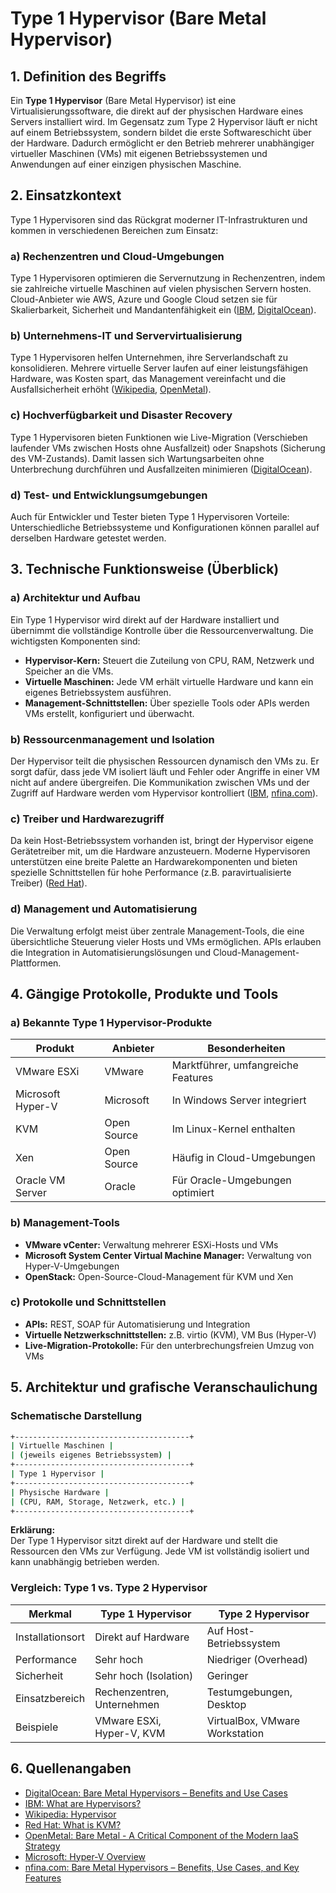 # Type 1 Hypervisor (Bare Metal Hypervisor)

## 1. Definition des Begriffs

Ein **Type 1 Hypervisor** (Bare Metal Hypervisor) ist eine Virtualisierungssoftware, die direkt auf der physischen
Hardware eines Servers installiert wird. Im Gegensatz zum Type 2 Hypervisor läuft er nicht auf einem Betriebssystem,
sondern bildet die erste Softwareschicht über der Hardware. Dadurch ermöglicht er den Betrieb mehrerer unabhängiger
virtueller Maschinen (VMs) mit eigenen Betriebssystemen und Anwendungen auf einer einzigen physischen Maschine.

## 2. Einsatzkontext

Type 1 Hypervisoren sind das Rückgrat moderner IT-Infrastrukturen und kommen in verschiedenen Bereichen zum Einsatz:

### a) Rechenzentren und Cloud-Umgebungen

Type 1 Hypervisoren optimieren die Servernutzung in Rechenzentren, indem sie zahlreiche virtuelle Maschinen auf vielen
physischen Servern hosten. Cloud-Anbieter wie AWS, Azure und Google Cloud setzen sie für Skalierbarkeit, Sicherheit und
Mandantenfähigkeit ein
([IBM](https://www.ibm.com/topics/hypervisors), [DigitalOcean](https://www.digitalocean.com/community/conceptual-articles/what-is-bare-metal-hypervisor)).

### b) Unternehmens-IT und Servervirtualisierung

Type 1 Hypervisoren helfen Unternehmen, ihre Serverlandschaft zu konsolidieren. Mehrere virtuelle Server laufen auf
einer leistungsfähigen Hardware, was Kosten spart, das Management vereinfacht und die Ausfallsicherheit erhöht
([Wikipedia](https://de.wikipedia.org/wiki/Hypervisor), [OpenMetal](https://openmetal.io/resources/blog/bare-metal-critical-to-iaas-strategy/)).

### c) Hochverfügbarkeit und Disaster Recovery

Type 1 Hypervisoren bieten Funktionen wie Live-Migration (Verschieben laufender VMs zwischen Hosts ohne Ausfallzeit)
oder Snapshots (Sicherung des VM-Zustands). Damit lassen sich Wartungsarbeiten ohne Unterbrechung durchführen und
Ausfallzeiten minimieren ([DigitalOcean](https://www.digitalocean.com/community/conceptual-articles/what-is-bare-metal-hypervisor)).

### d) Test- und Entwicklungsumgebungen

Auch für Entwickler und Tester bieten Type 1 Hypervisoren Vorteile: Unterschiedliche Betriebssysteme und
Konfigurationen können parallel auf derselben Hardware getestet werden.

## 3. Technische Funktionsweise (Überblick)

### a) Architektur und Aufbau

Ein Type 1 Hypervisor wird direkt auf der Hardware installiert und übernimmt die vollständige Kontrolle
über die Ressourcenverwaltung. Die wichtigsten Komponenten sind:

- **Hypervisor-Kern:** Steuert die Zuteilung von CPU, RAM, Netzwerk und Speicher an die VMs.
- **Virtuelle Maschinen:** Jede VM erhält virtuelle Hardware und kann ein eigenes Betriebssystem ausführen.
- **Management-Schnittstellen:** Über spezielle Tools oder APIs werden VMs erstellt, konfiguriert und überwacht.

### b) Ressourcenmanagement und Isolation

Der Hypervisor teilt die physischen Ressourcen dynamisch den VMs zu. Er sorgt dafür, dass jede VM isoliert
läuft und Fehler oder Angriffe in einer VM nicht auf andere übergreifen. Die Kommunikation zwischen VMs und der
Zugriff auf Hardware werden vom Hypervisor kontrolliert
([IBM](https://www.ibm.com/topics/hypervisors), [nfina.com](https://nfina.com/bare-metal-hypervisor/)).

### c) Treiber und Hardwarezugriff

Da kein Host-Betriebssystem vorhanden ist, bringt der Hypervisor eigene Gerätetreiber mit, um die Hardware
anzusteuern. Moderne Hypervisoren unterstützen eine breite Palette an Hardwarekomponenten und bieten spezielle
Schnittstellen für hohe Performance (z.B. paravirtualisierte Treiber)
([Red Hat](https://www.redhat.com/en/topics/virtualization/what-is-KVM)).

### d) Management und Automatisierung

Die Verwaltung erfolgt meist über zentrale Management-Tools, die eine übersichtliche Steuerung vieler Hosts
und VMs ermöglichen. APIs erlauben die Integration in Automatisierungslösungen und Cloud-Management-Plattformen.

## 4. Gängige Protokolle, Produkte und Tools

### a) Bekannte Type 1 Hypervisor-Produkte

| Produkt           | Anbieter         | Besonderheiten                       |
|-------------------|-----------------|--------------------------------------|
| VMware ESXi       | VMware          | Marktführer, umfangreiche Features   |
| Microsoft Hyper-V | Microsoft       | In Windows Server integriert         |
| KVM               | Open Source     | Im Linux-Kernel enthalten            |
| Xen               | Open Source     | Häufig in Cloud-Umgebungen           |
| Oracle VM Server  | Oracle          | Für Oracle-Umgebungen optimiert      |

### b) Management-Tools

- **VMware vCenter:** Verwaltung mehrerer ESXi-Hosts und VMs
- **Microsoft System Center Virtual Machine Manager:** Verwaltung von Hyper-V-Umgebungen
- **OpenStack:** Open-Source-Cloud-Management für KVM und Xen

### c) Protokolle und Schnittstellen

- **APIs:** REST, SOAP für Automatisierung und Integration
- **Virtuelle Netzwerkschnittstellen:** z.B. virtio (KVM), VM Bus (Hyper-V)
- **Live-Migration-Protokolle:** Für den unterbrechungsfreien Umzug von VMs

## 5. Architektur und grafische Veranschaulichung

### Schematische Darstellung

```bash
+---------------------------------------+
| Virtuelle Maschinen |
| (jeweils eigenes Betriebssystem) |
+---------------------------------------+
| Type 1 Hypervisor |
+---------------------------------------+
| Physische Hardware |
| (CPU, RAM, Storage, Netzwerk, etc.) |
+---------------------------------------+
```

**Erklärung:**  
Der Type 1 Hypervisor sitzt direkt auf der Hardware und stellt die Ressourcen den VMs zur Verfügung.
Jede VM ist vollständig isoliert und kann unabhängig betrieben werden.

### Vergleich: Type 1 vs. Type 2 Hypervisor

| Merkmal            | Type 1 Hypervisor        | Type 2 Hypervisor         |
|--------------------|-------------------------|---------------------------|
| Installationsort   | Direkt auf Hardware     | Auf Host-Betriebssystem   |
| Performance        | Sehr hoch               | Niedriger (Overhead)      |
| Sicherheit         | Sehr hoch (Isolation)   | Geringer                  |
| Einsatzbereich     | Rechenzentren, Unternehmen | Testumgebungen, Desktop |
| Beispiele          | VMware ESXi, Hyper-V, KVM| VirtualBox, VMware Workstation |

## 6. Quellenangaben

- [DigitalOcean: Bare Metal Hypervisors – Benefits and Use Cases](https://www.digitalocean.com/community/conceptual-articles/what-is-bare-metal-hypervisor)
- [IBM: What are Hypervisors?](https://www.ibm.com/topics/hypervisors)
- [Wikipedia: Hypervisor](https://de.wikipedia.org/wiki/Hypervisor)
- [Red Hat: What is KVM?](https://www.redhat.com/en/topics/virtualization/what-is-KVM)
- [OpenMetal: Bare Metal - A Critical Component of the Modern IaaS Strategy](https://openmetal.io/resources/blog/bare-metal-critical-to-iaas-strategy/)
- [Microsoft: Hyper-V Overview](https://learn.microsoft.com/en-us/virtualization/hyper-v-on-windows/about/)
- [nfina.com: Bare Metal Hypervisors – Benefits, Use Cases, and Key Features](https://nfina.com/bare-metal-hypervisor/)
